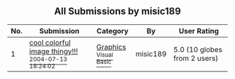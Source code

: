 ﻿<div align="center">

## All Submissions by misic189

</div>

No.  | Submission | Category | By   | User Rating
---- | ---------- | -------- | ---- | -----------
1 | [cool colorful image thingy\!\!\!<br /><sup>2004-07-13 18:24:02</sup>](https://github.com/Planet-Source-Code/misic189-cool-colorful-image-thingy__1-54929) | [Graphics<br /><sup>Visual Basic</sup>](../ByCategory/graphics__1-46.md) | misic189 | 5.0 (10 globes from 2 users)
